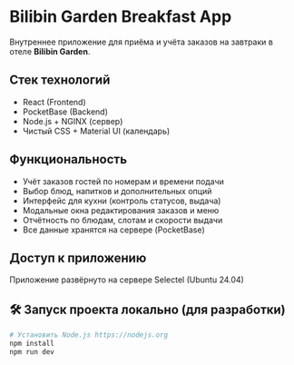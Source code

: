 # Bilibin Garden Breakfast App

Внутреннее приложение для приёма и учёта заказов на завтраки в отеле **Bilibin Garden**.

##  Стек технологий

- React (Frontend)
- PocketBase (Backend)
- Node.js + NGINX (сервер)
- Чистый CSS + Material UI (календарь)

##  Функциональность

- Учёт заказов гостей по номерам и времени подачи
- Выбор блюд, напитков и дополнительных опций
- Интерфейс для кухни (контроль статусов, выдача)
- Модальные окна редактирования заказов и меню
- Отчётность по блюдам, слотам и скорости выдачи
- Все данные хранятся на сервере (PocketBase)

## Доступ к приложению

Приложение развёрнуто на сервере Selectel (Ubuntu 24.04)  

## 🛠️ Запуск проекта локально (для разработки)


```bash
# Установить Node.js https://nodejs.org
npm install
npm run dev